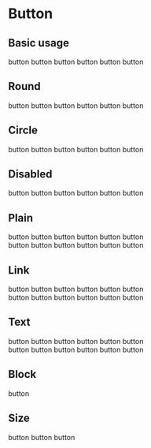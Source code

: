 # Button

<script setup>
  import './../../../src/button'
</script>

## Basic usage

<div>
  <sky-button>button</sky-button>
  <sky-button type="primary">button</sky-button>
  <sky-button type="success">button</sky-button>
  <sky-button type="warning">button</sky-button>
  <sky-button type="danger">button</sky-button>
  <sky-button type="info">button</sky-button>
</div>

## Round

<div>
  <sky-button round>button</sky-button>
  <sky-button type="primary" round>button</sky-button>
  <sky-button type="success" round>button</sky-button>
  <sky-button type="warning" round>button</sky-button>
  <sky-button type="danger" round>button</sky-button>
  <sky-button type="info" round>button</sky-button>
</div>

## Circle

<div>
  <sky-button circle>button</sky-button>
  <sky-button type="primary" circle>button</sky-button>
  <sky-button type="success" circle>button</sky-button>
  <sky-button type="warning" circle>button</sky-button>
  <sky-button type="danger" circle>button</sky-button>
  <sky-button type="info" circle>button</sky-button>
</div>

## Disabled

<div>
  <sky-button disabled>button</sky-button>
  <sky-button type="primary" disabled>button</sky-button>
  <sky-button type="success" disabled>button</sky-button>
  <sky-button type="warning" disabled>button</sky-button>
  <sky-button type="danger" disabled>button</sky-button>
  <sky-button type="info" disabled>button</sky-button>
</div>

## Plain

<div>
  <sky-button plain>button</sky-button>
  <sky-button type="primary" plain>button</sky-button>
  <sky-button type="success" plain>button</sky-button>
  <sky-button type="warning" plain>button</sky-button>
  <sky-button type="danger" plain>button</sky-button>
  <sky-button type="info" plain>button</sky-button>
</div>

<div>
  <sky-button plain disabled>button</sky-button>
  <sky-button type="primary" plain disabled>button</sky-button>
  <sky-button type="success" plain disabled>button</sky-button>
  <sky-button type="warning" plain disabled>button</sky-button>
  <sky-button type="danger" plain disabled>button</sky-button>
  <sky-button type="info" plain disabled>button</sky-button>
</div>

## Link

<div>
  <sky-button link>button</sky-button>
  <sky-button type="primary" link>button</sky-button>
  <sky-button type="success" link>button</sky-button>
  <sky-button type="warning" link>button</sky-button>
  <sky-button type="danger" link>button</sky-button>
  <sky-button type="info" link>button</sky-button>
</div>

<div>
  <sky-button link disabled>button</sky-button>
  <sky-button type="primary" link disabled>button</sky-button>
  <sky-button type="success" link disabled>button</sky-button>
  <sky-button type="warning" link disabled>button</sky-button>
  <sky-button type="danger" link disabled>button</sky-button>
  <sky-button type="info" link disabled>button</sky-button>
</div>

## Text

<div>
  <sky-button text>button</sky-button>
  <sky-button type="primary" text>button</sky-button>
  <sky-button type="success" text>button</sky-button>
  <sky-button type="warning" text>button</sky-button>
  <sky-button type="danger" text>button</sky-button>
  <sky-button type="info" text>button</sky-button>
</div>
<div>
  <sky-button text disabled>button</sky-button>
  <sky-button type="primary" text disabled>button</sky-button>
  <sky-button type="success" text disabled>button</sky-button>
  <sky-button type="warning" text disabled>button</sky-button>
  <sky-button type="danger" text disabled>button</sky-button>
  <sky-button type="info" text disabled>button</sky-button>
</div>

## Block

<div>
  <sky-button block>button</sky-button>
</div>

## Size

<div>
  <sky-button size="large">button</sky-button>
  <sky-button>button</sky-button>
  <sky-button size="small">button</sky-button>
</div>
